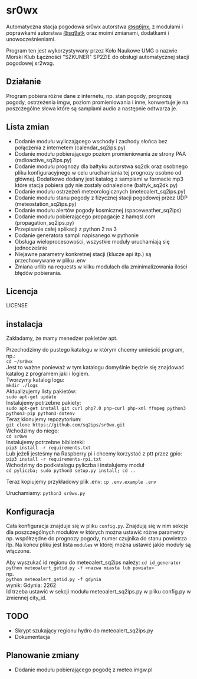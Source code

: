 # sr0wx
Automatyczna stacja pogodowa sr0wx autorstwa [@sq6jnx](https://github.com/sq6jnx/sr0wx.py), z modułami i poprawkami autorstwa [@sq9atk](https://github.com/sq9atk/sr0wx) oraz moimi zmianami, dodatkami i unowocześnieniami.

Program ten jest wykorzystywany przez Koło Naukowe UMG o nazwie Morski Klub Łączności "SZKUNER" SP2ZIE do obsługi automatycznej stacji pogodowej sr2wxg.

## Działanie
Program pobiera różne dane z internetu, np. stan pogody, prognozę pogody, ostrzeżenia imgw, poziom promieniowania i inne, konwertuje je na poszczególne słowa które są samplami audio a następnie odtwarza je.

## Lista zmian
- Dodanie modułu wyliczającego wschody i zachody słońca bez połączenia z internetem (calendar_sq2ips.py)
- Dodanie modułu pobierającego poziom promieniowania ze strony PAA (radioactive_sq2ips.py)
- Dodanie modułu prognozy dla bałtyku autorstwa sq2dk oraz osobnego pliku konfiguracyjnego w celu uruchamiania tej prognozy osobno od głównej. Dodatkowo dodany jest katalog z samplami w formacie mp3 które stacja pobiera gdy nie zostały odnalezione (baltyk_sq2dk.py)
- Dodanie modułu ostrzeżeń meteorologicznych (meteoalert_sq2ips.py)
- Dodanie modułu stanu pogody z fizycznej stacji pogodowej przez UDP (meteostation_sq2ips.py)
- Dodanie modułu alertów pogody kosmicznej (spaceweather_sq2ips)
- Dodanie modułu pobierającego propagacje z hamqsl.com (propagation_sq2ips.py)
- Przepisanie całej aplikacji z python 2 na 3
- Dodanie generatora sampli napisanego w pythonie
- Obsługa wieloprocesowości, wszystkie moduły uruchamiają się jednocześnie
- Niejawne parametry konkretnej stacji (klucze api itp.) są przechowywane w pliku .env
- Zmiana urllib na requests w kilku modułach dla zminimalizowania ilości błędów pobierania.

## Licencja
LICENSE

## instalacja
Zakładamy, że mamy menedżer pakietów apt.

Przechodzimy do pustego katalogu w którym chcemy umieścić program, np.:\
`cd ~/sr0wx`\
Jest to ważne ponieważ w tym katalogu domyślnie będzie się znajdować katalog z programem jaki i logiem.\
Tworzymy katalog logu:\
`mkdir ./logs`\
Aktualizujemy listy pakietów:\
`sudo apt-get update`\
Instalujemy potrzebne pakiety:\
`sudo apt-get install git curl php7.0 php-curl php-xml ffmpeg python3 python3-pip python3-dotenv`\
Teraz klonujemy repozytorium:\
`git clone https://github.com/sq2ips/sr0wx.git`\
Wchodzimy do niego:\
`cd sr0wx`\
Instalujemy potrzebne biblioteki:\
`pip3 install -r requirements.txt`\
Lub jeżeli jesteśmy na Raspberry pi i chcemy korzystać z ptt przez gpio:\
`pip3 install -r requirements-rpi.txt`\
Wchodzimy do podkatalogu pyliczba i instalujemy moduł\
`cd pyliczba; sudo python3 setup.py install; cd ..`

Teraz kopiujemy przykładowy plik .env:
`cp .env.example .env`

Uruchamiamy:
`python3 sr0wx.py`

## Konfiguracja

Cała konfiguracja znajduje się w pliku `config.py`.
Znajdują się w nim sekcje dla poszczególnych modułów w których można ustawić różne parametry np. współrzędne do prognozy pogody, numer czujnika do stanu powietrza itp.
Na końcu pliku jest lista `modules` w której można ustawić jakie moduły są włączone.

Aby wyszukać id regionu do meteoalert_sq2ips należy:
`cd id_generator`\
`python meteoalert_getid.py -f <nazwa miasta lub powiatu>`\
np.\
`python meteoalert_getid.py -f gdynia`\
wynik:
Gdynia: 2262\
Id trzeba ustawić w sekcji modułu meteoalert_sq2ips.py w pliku config.py w zmiennej city_id.

## TODO
- Skrypt szukający regionu hydro do meteoalert_sq2ips.py
- Dokumentacja

## Planowanie zmiany
- Dodanie modułu pobierającego pogodę z meteo.imgw.pl
